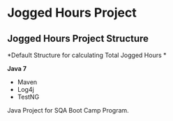 # Jogged Hours Project
## Jogged Hours Project Structure

*Default Structure for calculating Total Jogged Hours *

**Java 7**

* Maven
* Log4j
* TestNG

Java Project for SQA Boot Camp Program.
